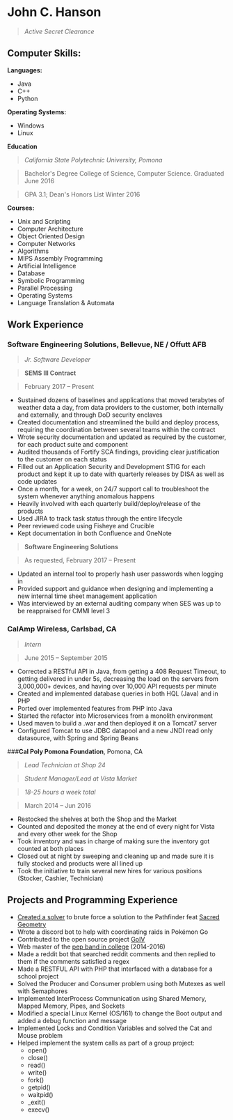 # John C. Hanson

>*Active Secret Clearance*

## Computer Skills:

**Languages:**

* Java
* C++
* Python

**Operating Systems:** 

* Windows
* Linux

**Education**

>*California State Polytechnic University, Pomona* 

>Bachelor's Degree College of Science, Computer Science. Graduated June 2016

>GPA 3.1; Dean's Honors List Winter 2016

**Courses:**

*  Unix and Scripting
* Computer Architecture
* Object Oriented Design
* Computer Networks
* Algorithms
* MIPS Assembly Programming
* Artificial Intelligence
* Database
* Symbolic Programming
* Parallel Processing
* Operating Systems
* Language Translation & Automata

## Work Experience

### **Software Engineering Solutions**, Bellevue, NE / Offutt AFB

>*Jr. Software Developer*

>**SEMS III Contract**

>February 2017 – Present 

* Sustained dozens of baselines and applications that moved terabytes of weather data a day, from data providers to the customer, both internally and externally, and through DoD security enclaves
* Created documentation and streamlined the build and deploy process, requiring the coordination between several teams within the contract
* Wrote security documentation and updated as required by the customer, for each product suite and component
* Audited thousands of Fortify SCA findings, providing clear justification to the customer on each status
* Filled out an Application Security and Development STIG for each product and kept it up to date with quarterly releases by DISA as well as code updates
* Once a month, for a week, on 24/7 support call to troubleshoot the system whenever anything anomalous happens
* Heavily involved with each quarterly build/deploy/release of the products
* Used JIRA to track task status through the entire lifecycle
* Peer reviewed code using Fisheye and Crucible
* Kept documentation in both Confluence and OneNote

>**Software Engineering Solutions**

>As requested, February 2017 – Present

* Updated an internal tool to properly hash user passwords when logging in
* Provided support and guidance when designing and implementing a new internal time sheet management application
* Was interviewed by an external auditing company when SES was up to be reappraised for CMMI level 3

### **CalAmp Wireless**, Carlsbad, CA

>*Intern*

>June 2015 – September 2015

* Corrected a RESTful API in Java, from getting a 408 Request Timeout, to getting delivered in under 5s, decreasing the load on the servers from 3,000,000+ devices, and having over 10,000 API requests per minute
* Created and implemented database queries in both HQL (Java) and in PHP
* Ported over implemented features from PHP into Java
* Started the refactor into Microservices from a monolith environment
* Used maven to build a .war and then deployed it on a Tomcat7 server
* Configured Tomcat to use JDBC datapool and a new JNDI read only datasource, with Spring and Spring Beans

###**Cal Poly Pomona Foundation**, Pomona, CA

>*Lead Technician at Shop 24*

>*Student Manager/Lead at Vista Market*

>*18-25 hours a week total*

>March 2014 – Jun 2016

* Restocked the shelves at both the Shop and the Market
* Counted and deposited the money at the end of every night for Vista and every other week for the Shop
* Took inventory and was in charge of making sure the inventory got counted at both places
* Closed out at night by sweeping and cleaning up and made sure it is fully stocked and products were all lined up
* Took the initiative to train several new hires for various positions (Stocker, Cashier, Technician)

## Projects and Programming Experience

* [Created a solver](https://github.com/johnhanson/Sacred-Geometry) to brute force a solution to the Pathfinder feat [Sacred Geometry](https://www.d20pfsrd.com/feats/general-feats/sacred-geometry/) 
* Wrote a discord bot to help with coordinating raids in Pokémon Go 
* Contributed to the open source project [GoIV](https://github.com/farkam135/GoIV) 
* Web master of the [pep band in college](https://www.cpp.edu/~pepband/) (2014-2016) 
* Made a reddit bot that searched reddit comments and then replied to them if the comments satisfied a regex
* Made a RESTFUL API with PHP that interfaced with a database for a school project
* Solved the Producer and Consumer problem using both Mutexes as well with Semaphores
* Implemented InterProcess Communication using Shared Memory, Mapped Memory, Pipes, and Sockets
* Modified a special Linux Kernel (OS/161) to change the Boot output and added a debug function and message
* Implemented Locks and Condition Variables and solved the Cat and Mouse problem
* Helped implement the system calls as part of a group project:
  * open()
  * close()
  * read()
  * write()
  * fork()
  * getpid()
  * waitpid()
  * _exit()
  * execv()



